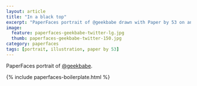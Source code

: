 ```yaml
---
layout: article
title: "In a black top"
excerpt: "PaperFaces portrait of @geekbabe drawn with Paper by 53 on an iPad."
image: 
  feature: paperfaces-geekbabe-twitter-lg.jpg
  thumb: paperfaces-geekbabe-twitter-150.jpg
category: paperfaces
tags: [portrait, illustration, paper by 53]
---
```


PaperFaces portrait of [@geekbabe](http://twitter.com/geekbabe).

{% include paperfaces-boilerplate.html %}